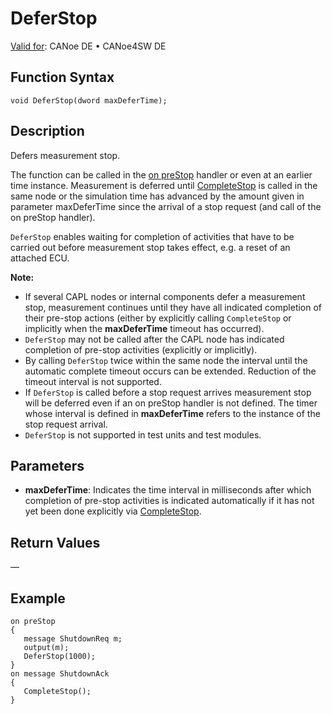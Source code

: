 # DeferStop

[Valid for](../../../Shared/FeatureAvailability.md): CANoe DE • CANoe4SW DE

## Function Syntax

```plaintext
void DeferStop(dword maxDeferTime);
```

## Description

Defers measurement stop.

The function can be called in the [on preStop](../EventProcedures/CAPLfunctionsEventproceduresMeasurementSystem.md) handler or even at an earlier time instance. Measurement is deferred until [CompleteStop](CAPLfunctionCompleteStop.md) is called in the same node or the simulation time has advanced by the amount given in parameter maxDeferTime since the arrival of a stop request (and call of the on preStop handler).

`DeferStop` enables waiting for completion of activities that have to be carried out before measurement stop takes effect, e.g. a reset of an attached ECU.

**Note:**

- If several CAPL nodes or internal components defer a measurement stop, measurement continues until they have all indicated completion of their pre-stop actions (either by explicitly calling `CompleteStop` or implicitly when the **maxDeferTime** timeout has occurred).
- `DeferStop` may not be called after the CAPL node has indicated completion of pre-stop activities (explicitly or implicitly).
- By calling `DeferStop` twice within the same node the interval until the automatic complete timeout occurs can be extended. Reduction of the timeout interval is not supported.
- If `DeferStop` is called before a stop request arrives measurement stop will be deferred even if an on preStop handler is not defined. The timer whose interval is defined in **maxDeferTime** refers to the instance of the stop request arrival.
- `DeferStop` is not supported in test units and test modules.

## Parameters

- **maxDeferTime**: Indicates the time interval in milliseconds after which completion of pre-stop activities is indicated automatically if it has not yet been done explicitly via [CompleteStop](CAPLfunctionCompleteStop.md).

## Return Values

—

## Example

```plaintext
on preStop
{
   message ShutdownReq m;
   output(m);
   DeferStop(1000);
}
on message ShutdownAck
{
   CompleteStop();
}
```
